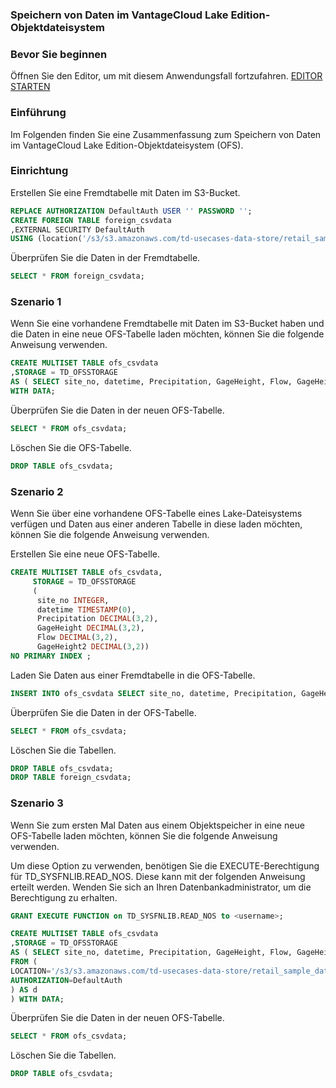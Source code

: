 ### Speichern von Daten im VantageCloud Lake Edition-Objektdateisystem

### Bevor Sie beginnen

Öffnen Sie den Editor, um mit diesem Anwendungsfall fortzufahren. [EDITOR STARTEN](#data=%7B%22navigateTo%22:%22editor%22%7D)

### Einführung

Im Folgenden finden Sie eine Zusammenfassung zum Speichern von Daten im VantageCloud Lake Edition-Objektdateisystem (OFS).

### Einrichtung

Erstellen Sie eine Fremdtabelle mit Daten im S3-Bucket.

```sql
REPLACE AUTHORIZATION DefaultAuth USER '' PASSWORD '';
CREATE FOREIGN TABLE foreign_csvdata
,EXTERNAL SECURITY DefaultAuth
USING (location('/s3/s3.amazonaws.com/td-usecases-data-store/retail_sample_data/CSVDATA/'));
```

Überprüfen Sie die Daten in der Fremdtabelle.

```sql
SELECT * FROM foreign_csvdata;
```

### Szenario 1

Wenn Sie eine vorhandene Fremdtabelle mit Daten im S3-Bucket haben und die Daten in eine neue OFS-Tabelle laden möchten, können Sie die folgende Anweisung verwenden.

```sql
CREATE MULTISET TABLE ofs_csvdata
,STORAGE = TD_OFSSTORAGE
AS ( SELECT site_no, datetime, Precipitation, GageHeight, Flow, GageHeight2 FROM foreign_csvdata )
WITH DATA;
```

Überprüfen Sie die Daten in der neuen OFS-Tabelle.

```sql
SELECT * FROM ofs_csvdata;
```

Löschen Sie die OFS-Tabelle.

```sql
DROP TABLE ofs_csvdata;
```

### Szenario 2

Wenn Sie über eine vorhandene OFS-Tabelle eines Lake-Dateisystems verfügen und Daten aus einer anderen Tabelle in diese laden möchten, können Sie die folgende Anweisung verwenden.

Erstellen Sie eine neue OFS-Tabelle.

```sql
CREATE MULTISET TABLE ofs_csvdata,
     STORAGE = TD_OFSSTORAGE
     (
      site_no INTEGER,
      datetime TIMESTAMP(0),
      Precipitation DECIMAL(3,2),
      GageHeight DECIMAL(3,2),
      Flow DECIMAL(3,2),
      GageHeight2 DECIMAL(3,2))
NO PRIMARY INDEX ;
```

Laden Sie Daten aus einer Fremdtabelle in die OFS-Tabelle.

```sql
INSERT INTO ofs_csvdata SELECT site_no, datetime, Precipitation, GageHeight, Flow, GageHeight2 FROM foreign_csvdata;
```

Überprüfen Sie die Daten in der OFS-Tabelle.

```sql
SELECT * FROM ofs_csvdata;
```

Löschen Sie die Tabellen.

```sql
DROP TABLE ofs_csvdata;
DROP TABLE foreign_csvdata;
```

### Szenario 3

Wenn Sie zum ersten Mal Daten aus einem Objektspeicher in eine neue OFS-Tabelle laden möchten, können Sie die folgende Anweisung verwenden.

Um diese Option zu verwenden, benötigen Sie die EXECUTE-Berechtigung für TD\_SYSFNLIB.READ\_NOS. Diese kann mit der folgenden Anweisung erteilt werden. Wenden Sie sich an Ihren Datenbankadministrator, um die Berechtigung zu erhalten.

```sql
GRANT EXECUTE FUNCTION on TD_SYSFNLIB.READ_NOS to <username>;
```

```sql
CREATE MULTISET TABLE ofs_csvdata
,STORAGE = TD_OFSSTORAGE
AS ( SELECT site_no, datetime, Precipitation, GageHeight, Flow, GageHeight2
FROM (
LOCATION='/s3/s3.amazonaws.com/td-usecases-data-store/retail_sample_data/CSVDATA/'
AUTHORIZATION=DefaultAuth
) AS d
) WITH DATA;
```

Überprüfen Sie die Daten in der neuen OFS-Tabelle.

```sql
SELECT * FROM ofs_csvdata;
```

Löschen Sie die Tabellen.

```sql
DROP TABLE ofs_csvdata;
```
